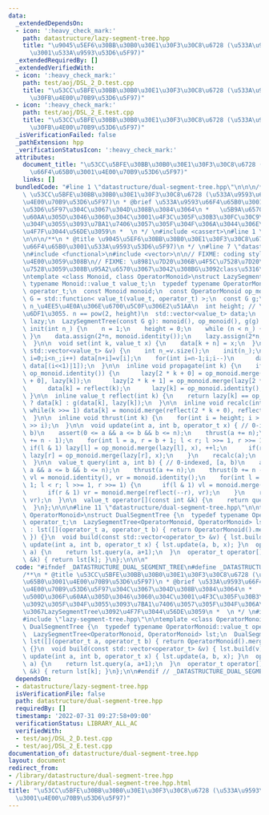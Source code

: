 ```yaml
---
data:
  _extendedDependsOn:
  - icon: ':heavy_check_mark:'
    path: datastructure/lazy-segment-tree.hpp
    title: "\u9045\u5EF6\u30BB\u30B0\u30E1\u30F3\u30C8\u6728 (\u533A\u9593\u66F4\u65B0\
      \u3001\u533A\u9593\u53D6\u5F97)"
  _extendedRequiredBy: []
  _extendedVerifiedWith:
  - icon: ':heavy_check_mark:'
    path: test/aoj/DSL_2_D.test.cpp
    title: "\u53CC\u5BFE\u30BB\u30B0\u30E1\u30F3\u30C8\u6728 (\u533A\u9593\u5909\u66F4\
      \u30FB\u4E00\u70B9\u53D6\u5F97)"
  - icon: ':heavy_check_mark:'
    path: test/aoj/DSL_2_E.test.cpp
    title: "\u53CC\u5BFE\u30BB\u30B0\u30E1\u30F3\u30C8\u6728 (\u533A\u9593\u52A0\u7B97\
      \u30FB\u4E00\u70B9\u53D6\u5F97)"
  _isVerificationFailed: false
  _pathExtension: hpp
  _verificationStatusIcon: ':heavy_check_mark:'
  attributes:
    document_title: "\u53CC\u5BFE\u30BB\u30B0\u30E1\u30F3\u30C8\u6728 (\u533A\u9593\
      \u66F4\u65B0\u3001\u4E00\u70B9\u53D6\u5F97)"
    links: []
  bundledCode: "#line 1 \"datastructure/dual-segment-tree.hpp\"\n\n\n/**\n * @title\
    \ \u53CC\u5BFE\u30BB\u30B0\u30E1\u30F3\u30C8\u6728 (\u533A\u9593\u66F4\u65B0\u3001\
    \u4E00\u70B9\u53D6\u5F97)\n * @brief \u533A\u9593\u66F4\u65B0\u3001\u4E00\u70B9\
    \u53D6\u5F97\u304C\u3067\u304D\u308B\u3084\u3064\n *   \u5B9A\u6570\u500D\u306F\
    \u60AA\u305D\u3046\u3060\u304C\u3001\u4F3C\u305F\u30B3\u30FC\u30C9\u3092\u305F\
    \u304F\u3055\u3093\u7BA1\u7406\u3057\u305F\u304F\u306A\u3044\u306E\u3067LazySegmentTree\u3092\
    \u4F7F\u3044\u56DE\u3059\n *  \n */ \n#include <cassert>\n#line 1 \"datastructure/lazy-segment-tree.hpp\"\
    \n\n\n/**\n * @title \u9045\u5EF6\u30BB\u30B0\u30E1\u30F3\u30C8\u6728 (\u533A\u9593\
    \u66F4\u65B0\u3001\u533A\u9593\u53D6\u5F97)\n */ \n#line 7 \"datastructure/lazy-segment-tree.hpp\"\
    \n#include <functional>\n#include <vector>\n\n// FIXME: coding style\u3092\u7D71\
    \u4E00\u3059\u308B\n// FIXME: \u8981\u7D20\u306B\u4F5C\u7528\u7D20\u3092\u9069\
    \u7528\u3059\u308B\u95A2\u6570\u3067\u3042\u308BG\u3092class\u5316\u3059\u308B\
    \ntemplate <class Monoid, class OperatorMonoid>\nstruct LazySegmentTree {\n  typedef\
    \ typename Monoid::value_t value_t;\n  typedef typename OperatorMonoid::value_t\
    \ operator_t;\n  const Monoid monoid;\n  const OperatorMonoid op_monoid;\n  using\
    \ G = std::function< value_t(value_t, operator_t) >;\n  const G g;\n  int n; //\
    \ n_\u4EE5\u4E0A\u306E\u6700\u5C0F\u306E2\u51AA\n  int height; // \u6728\u306E\
    \u6DF1\u3055. n == pow(2, height)\n  std::vector<value_t> data;\n  std::vector<operator_t>\
    \ lazy;\n  LazySegmentTree(const G g): monoid(), op_monoid(), g(g) {}\n\n  void\
    \ init(int n_) {\n    n = 1;\n    height = 0;\n    while (n < n_) { n *= 2; ++height;\
    \ }\n    data.assign(2*n, monoid.identity());\n    lazy.assign(2*n, op_monoid.identity());\n\
    \  }\n\n  void set(int k, value_t x) {\n    data[k + n] = x;\n  }\n\n  void build(const\
    \ std::vector<value_t> &v) {\n    int n_=v.size();\n    init(n_);\n    for(int\
    \ i=0;i<n_;i++) data[n+i]=v[i];\n    for(int i=n-1;i;i--)\n      data[i] = monoid.merge(data[(i<<1)|0],\
    \ data[(i<<1)|1]);\n  }\n\n  inline void propagate(int k) {\n    if(lazy[k] !=\
    \ op_monoid.identity()) {\n      lazy[2 * k + 0] = op_monoid.merge(lazy[2 * k\
    \ + 0], lazy[k]);\n      lazy[2 * k + 1] = op_monoid.merge(lazy[2 * k + 1], lazy[k]);\n\
    \      data[k] = reflect(k);\n      lazy[k] = op_monoid.identity();\n    }\n \
    \ }\n\n  inline value_t reflect(int k) {\n    return lazy[k] == op_monoid.identity()\
    \ ? data[k] : g(data[k], lazy[k]);\n  }\n\n  inline void recalc(int k) {\n   \
    \ while(k >>= 1) data[k] = monoid.merge(reflect(2 * k + 0), reflect(2 * k + 1));\n\
    \  }\n\n  inline void thrust(int k) {\n    for(int i = height; i > 0; i--) propagate(k\
    \ >> i);\n  }\n\n  void update(int a, int b, operator_t x) { // 0-indexed, [a,\
    \ b)\n    assert(0 <= a && a <= b && b <= n);\n    thrust(a += n);\n    thrust(b\
    \ += n - 1);\n    for(int l = a, r = b + 1; l < r; l >>= 1, r >>= 1) {\n     \
    \ if(l & 1) lazy[l] = op_monoid.merge(lazy[l], x), ++l;\n      if(r & 1) --r,\
    \ lazy[r] = op_monoid.merge(lazy[r], x);\n    }\n    recalc(a);\n    recalc(b);\n\
    \  }\n\n  value_t query(int a, int b) { // 0-indexed, [a, b)\n    assert(0 <=\
    \ a && a <= b && b <= n);\n    thrust(a += n);\n    thrust(b += n - 1);\n    value_t\
    \ vl = monoid.identity(), vr = monoid.identity();\n    for(int l = a, r = b +\
    \ 1; l < r; l >>= 1, r >>= 1) {\n      if(l & 1) vl = monoid.merge(vl, reflect(l++));\n\
    \      if(r & 1) vr = monoid.merge(reflect(--r), vr);\n    }\n    return monoid.merge(vl,\
    \ vr);\n  }\n\n  value_t operator[](const int &k) {\n    return query(k, k + 1);\n\
    \  }\n};\n\n\n#line 11 \"datastructure/dual-segment-tree.hpp\"\n\ntemplate <class\
    \ OperatorMonoid>\nstruct DualSegmentTree {\n  typedef typename OperatorMonoid::value_t\
    \ operator_t;\n  LazySegmentTree<OperatorMonoid, OperatorMonoid> lst;\n  DualSegmentTree()\
    \ : lst([](operator_t a, operator_t b) { return OperatorMonoid().merge(a, b);\
    \ }) {}\n  void build(const std::vector<operator_t> &v) { lst.build(v); }\n  void\
    \ update(int a, int b, operator_t x) { lst.update(a, b, x); }\n  operator_t query(int\
    \ a) {\n    return lst.query(a, a+1);\n  }\n  operator_t operator[](const int\
    \ &k) { return lst[k]; }\n};\n\n\n"
  code: "#ifndef _DATASTRUCTURE_DUAL_SEGMENT_TREE\n#define _DATASTRUCTURE_DUAL_SEGMENT_TREE\n\
    /**\n * @title \u53CC\u5BFE\u30BB\u30B0\u30E1\u30F3\u30C8\u6728 (\u533A\u9593\u66F4\
    \u65B0\u3001\u4E00\u70B9\u53D6\u5F97)\n * @brief \u533A\u9593\u66F4\u65B0\u3001\
    \u4E00\u70B9\u53D6\u5F97\u304C\u3067\u304D\u308B\u3084\u3064\n *   \u5B9A\u6570\
    \u500D\u306F\u60AA\u305D\u3046\u3060\u304C\u3001\u4F3C\u305F\u30B3\u30FC\u30C9\
    \u3092\u305F\u304F\u3055\u3093\u7BA1\u7406\u3057\u305F\u304F\u306A\u3044\u306E\
    \u3067LazySegmentTree\u3092\u4F7F\u3044\u56DE\u3059\n *  \n */ \n#include <cassert>\n\
    #include \"lazy-segment-tree.hpp\"\n\ntemplate <class OperatorMonoid>\nstruct\
    \ DualSegmentTree {\n  typedef typename OperatorMonoid::value_t operator_t;\n\
    \  LazySegmentTree<OperatorMonoid, OperatorMonoid> lst;\n  DualSegmentTree() :\
    \ lst([](operator_t a, operator_t b) { return OperatorMonoid().merge(a, b); })\
    \ {}\n  void build(const std::vector<operator_t> &v) { lst.build(v); }\n  void\
    \ update(int a, int b, operator_t x) { lst.update(a, b, x); }\n  operator_t query(int\
    \ a) {\n    return lst.query(a, a+1);\n  }\n  operator_t operator[](const int\
    \ &k) { return lst[k]; }\n};\n\n#endif // _DATASTRUCTURE_DUAL_SEGMENT_TREE"
  dependsOn:
  - datastructure/lazy-segment-tree.hpp
  isVerificationFile: false
  path: datastructure/dual-segment-tree.hpp
  requiredBy: []
  timestamp: '2022-07-31 09:27:58+09:00'
  verificationStatus: LIBRARY_ALL_AC
  verifiedWith:
  - test/aoj/DSL_2_D.test.cpp
  - test/aoj/DSL_2_E.test.cpp
documentation_of: datastructure/dual-segment-tree.hpp
layout: document
redirect_from:
- /library/datastructure/dual-segment-tree.hpp
- /library/datastructure/dual-segment-tree.hpp.html
title: "\u53CC\u5BFE\u30BB\u30B0\u30E1\u30F3\u30C8\u6728 (\u533A\u9593\u66F4\u65B0\
  \u3001\u4E00\u70B9\u53D6\u5F97)"
---
```

